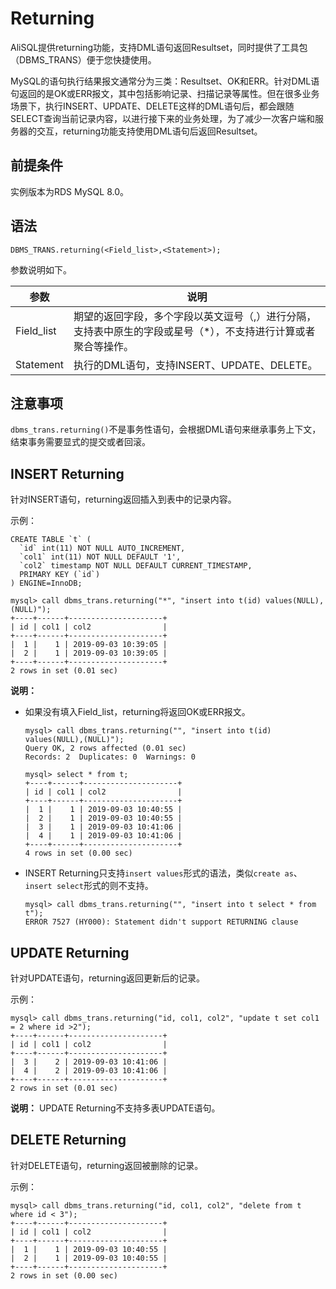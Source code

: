 # Returning

AliSQL提供returning功能，支持DML语句返回Resultset，同时提供了工具包（DBMS\_TRANS）便于您快捷使用。

MySQL的语句执行结果报文通常分为三类：Resultset、OK和ERR。针对DML语句返回的是OK或ERR报文，其中包括影响记录、扫描记录等属性。但在很多业务场景下，执行INSERT、UPDATE、DELETE这样的DML语句后，都会跟随SELECT查询当前记录内容，以进行接下来的业务处理，为了减少一次客户端和服务器的交互，returning功能支持使用DML语句后返回Resultset。

## 前提条件

实例版本为RDS MySQL 8.0。

## 语法

```
DBMS_TRANS.returning(<Field_list>,<Statement>);
```

参数说明如下。

|参数|说明|
|--|--|
|Field\_list|期望的返回字段，多个字段以英文逗号（,）进行分隔，支持表中原生的字段或星号（\*），不支持进行计算或者聚合等操作。|
|Statement|执行的DML语句，支持INSERT、UPDATE、DELETE。|

## 注意事项

`dbms_trans.returning()`不是事务性语句，会根据DML语句来继承事务上下文，结束事务需要显式的提交或者回滚。

## INSERT Returning

针对INSERT语句，returning返回插入到表中的记录内容。

示例：

```
CREATE TABLE `t` (
  `id` int(11) NOT NULL AUTO_INCREMENT,
  `col1` int(11) NOT NULL DEFAULT '1',
  `col2` timestamp NOT NULL DEFAULT CURRENT_TIMESTAMP,
  PRIMARY KEY (`id`)
) ENGINE=InnoDB;

mysql> call dbms_trans.returning("*", "insert into t(id) values(NULL),(NULL)");
+----+------+---------------------+
| id | col1 | col2                |
+----+------+---------------------+
|  1 |    1 | 2019-09-03 10:39:05 |
|  2 |    1 | 2019-09-03 10:39:05 |
+----+------+---------------------+
2 rows in set (0.01 sec)
```

**说明：**

-   如果没有填入Field\_list，returning将返回OK或ERR报文。

    ```
    mysql> call dbms_trans.returning("", "insert into t(id) values(NULL),(NULL)");
    Query OK, 2 rows affected (0.01 sec)
    Records: 2  Duplicates: 0  Warnings: 0
    
    mysql> select * from t;
    +----+------+---------------------+
    | id | col1 | col2                |
    +----+------+---------------------+
    |  1 |    1 | 2019-09-03 10:40:55 |
    |  2 |    1 | 2019-09-03 10:40:55 |
    |  3 |    1 | 2019-09-03 10:41:06 |
    |  4 |    1 | 2019-09-03 10:41:06 |
    +----+------+---------------------+
    4 rows in set (0.00 sec)
    ```

-   INSERT Returning只支持`insert values`形式的语法，类似`create as`、`insert select`形式的则不支持。

    ```
    mysql> call dbms_trans.returning("", "insert into t select * from t");
    ERROR 7527 (HY000): Statement didn't support RETURNING clause
    ```


## UPDATE Returning

针对UPDATE语句，returning返回更新后的记录。

示例：

```
mysql> call dbms_trans.returning("id, col1, col2", "update t set col1 = 2 where id >2");
+----+------+---------------------+
| id | col1 | col2                |
+----+------+---------------------+
|  3 |    2 | 2019-09-03 10:41:06 |
|  4 |    2 | 2019-09-03 10:41:06 |
+----+------+---------------------+
2 rows in set (0.01 sec)
```

**说明：** UPDATE Returning不支持多表UPDATE语句。

## DELETE Returning

针对DELETE语句，returning返回被删除的记录。

示例：

```
mysql> call dbms_trans.returning("id, col1, col2", "delete from t where id < 3");
+----+------+---------------------+
| id | col1 | col2                |
+----+------+---------------------+
|  1 |    1 | 2019-09-03 10:40:55 |
|  2 |    1 | 2019-09-03 10:40:55 |
+----+------+---------------------+
2 rows in set (0.00 sec)
```


